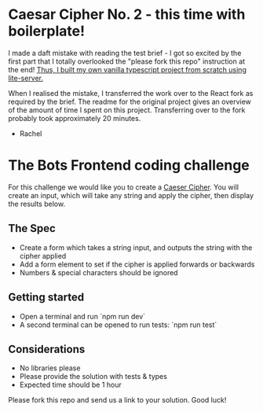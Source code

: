# Caesar Cipher No. 2 - this time with boilerplate!

I made a daft mistake with reading the test brief - I got so excited by the first part that I totally overlooked the "please fork this repo" instruction at the end! [Thus, I built my own vanilla typescript project from scratch using lite-server.](https://github.com/NuclearError/caesar-cipher)

When I realised the mistake, I transferred the work over to the React fork as required by the brief. The readme for the original project gives an overview of the amount of time I spent on this project. Transferring over to the fork probably took approximately 20 minutes.

- Rachel


# The Bots Frontend coding challenge

For this challenge we would like you to create a [Caeser Cipher](https://en.wikipedia.org/wiki/Caesar_cipher). You will create an input, which will take any string and apply the cipher, then display the results below.

## The Spec

- Create a form which takes a string input, and outputs the string with the cipher applied
- Add a form element to set if the cipher is applied forwards or backwards
- Numbers & special characters should be ignored

## Getting started

- Open a terminal and run \`npm run dev\`
- A second terminal can be opened to run tests: \`npm run test\`

## Considerations

- No libraries please
- Please provide the solution with tests & types
- Expected time should be 1 hour

Please fork this repo and send us a link to your solution. Good luck!
